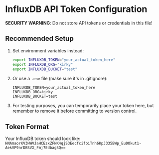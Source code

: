 # InfluxDB API Token Configuration

**SECURITY WARNING**: Do not store API tokens or credentials in this file!

## Recommended Setup

1. Set environment variables instead:
   ```bash
   export INFLUXDB_TOKEN="your_actual_token_here"
   export INFLUXDB_ORG="kirky"
   export INFLUXDB_BUCKET="test"
   ```

2. Or use a `.env` file (make sure it's in .gitignore):
   ```
   INFLUXDB_TOKEN=your_actual_token_here
   INFLUXDB_ORG=kirky
   INFLUXDB_BUCKET=test
   ```

3. For testing purposes, you can temporarily place your token here,
   but remember to remove it before committing to version control.

## Token Format
Your InfluxDB token should look like:
`HNAmaorKV3HWVJaHCEzxZFNK4qjS3EecfcifbiTnh6KpJ335BWp_Eu0Okut1-AekVP9nrDBSVX_Fmj7EdbagSQ==`
